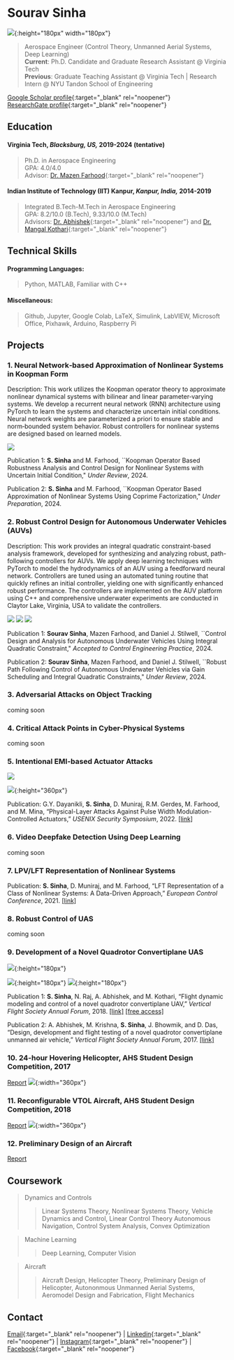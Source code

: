 # Sourav Sinha
![](dp2.jpg){:height="180px" width="180px"}
>
> Aerospace Engineer (Control Theory, Unmanned Aerial Systems, Deep Learning)  \
> **Current**: Ph.D. Candidate and Graduate Research Assistant @ Virginia Tech  \
> **Previous**: Graduate Teaching Assistant @ Virginia Tech | Research Intern @ NYU Tandon School of Engineering


[Google Scholar profile](https://scholar.google.co.in/citations?user=lNqewX0AAAAJ&hl=en&inst=13410158990364976897){:target="_blank" rel="noopener"}  
[ResearchGate profile](https://www.researchgate.net/profile/Sourav-Sinha-8){:target="_blank" rel="noopener"}

## Education
#### Virginia Tech, *Blacksburg, US,* 2019-2024 (tentative)
>
> Ph.D. in Aerospace Engineering \
> GPA: 4.0/4.0 \
> Advisor: [Dr. Mazen Farhood](http://www.dept.aoe.vt.edu/~farhood/Main.html){:target="_blank" rel="noopener"}

####  Indian Institute of Technology (IIT) Kanpur, *Kanpur, India,* 2014-2019
>
> Integrated B.Tech-M.Tech in Aerospace Engineering  \
> GPA: 8.2/10.0 (B.Tech), 9.33/10.0 (M.Tech) \
> Advisors: [Dr. Abhishek](https://home.iitk.ac.in/~abhish/){:target="_blank" rel="noopener"} and [Dr. Mangal Kothari](https://home.iitk.ac.in/~mangal/){:target="_blank" rel="noopener"}


## Technical Skills
#### Programming Languages: 
> Python, MATLAB, Familiar with C++
#### Miscellaneous:
> Github, Jupyter, Google Colab, LaTeX, Simulink, LabVIEW, Microsoft Office, Pixhawk, Arduino, Raspberry Pi


## Projects

### 1. Neural Network‑based Approximation of Nonlinear Systems in Koopman Form

Description: This work utilizes the Koopman operator theory to approximate nonlinear dynamical systems with bilinear and linear parameter‑varying systems. We develop a recurrent neural network (RNN) architecture using PyTorch to learn the systems and characterize uncertain initial conditions. Neural network weights are parameterized a priori to ensure stable and norm‑bounded system behavior. Robust controllers for nonlinear systems are designed based on learned models.

![](BilinearRNN.PNG)

Publication 1: **S. Sinha** and M. Farhood, ``Koopman Operator Based Robustness Analysis and Control Design for Nonlinear Systems with Uncertain Initial Condition," *Under Review*, 2024.

Publication 2: **S. Sinha** and M. Farhood, ``Koopman Operator Based Approximation of Nonlinear Systems Using Coprime Factorization," *Under Preparation*, 2024.


### 2. Robust Control Design for Autonomous Underwater Vehicles (AUVs)

Description: This work provides an integral quadratic constraint-based analysis framework, developed for synthesizing and analyzing robust, path-following controllers for AUVs. We apply deep learning techniques with PyTorch to model the hydrodynamics of an AUV using a feedforward neural network. Controllers are tuned using an automated tuning routine that quickly refines an initial controller, yielding one with significantly enhanced robust performance. The controllers are implemented on the AUV platform using C++ and comprehensive underwater experiments are conducted in Claytor Lake, Virginia, USA to validate the controllers.

![](VT690_Pic.jpg)
![](AUVblockdiag.PNG)
![](AUV_fieldresult.PNG)


Publication 1: **Sourav Sinha**, Mazen Farhood, and Daniel J. Stilwell, ``Control Design and Analysis for Autonomous Underwater Vehicles Using Integral Quadratic Constraint," *Accepted to Control Engineering Practice*, 2024.

Publication 2: **Sourav Sinha**, Mazen Farhood, and Daniel J. Stilwell, ``Robust Path Following Control of Autonomous Underwater Vehicles via Gain Scheduling and Integral Quadratic Constraints," *Under Review*, 2024.

### 3. Adversarial Attacks on Object Tracking
coming soon

### 4. Critical Attack Points in Cyber-Physical Systems 
coming soon


### 5. Intentional EMI-based Actuator Attacks 
![](InFlightSystemv2.png)

![](IEMIattack.PNG){:height="360px"}

Publication: G.Y. Dayanikli, **S. Sinha**, D. Muniraj, R.M. Gerdes, M. Farhood, and M. Mina,  “Physical-Layer Attacks Against
Pulse Width Modulation-Controlled Actuators,” *USENIX Security Symposium*, 2022. [[link]](https://www.usenix.org/conference/usenixsecurity22/presentation/dayanikli)

### 6. Video Deepfake Detection Using Deep Learning 
coming soon

### 7. LPV/LFT Representation of Nonlinear Systems
Publication: **S. Sinha**, D. Muniraj, and M. Farhood, “LFT Representation of a Class of Nonlinear Systems: A Data-Driven 
Approach,” *European Control Conference*, 2021. [[link]](https://ieeexplore.ieee.org/abstract/document/9655026) 

### 8. Robust Control of UAS 
coming soon


### 9. Development of a Novel Quadrotor Convertiplane UAS
![](modes.png){:height="180px"}

![](Proto_1.png){:height="180px"}  ![](Proto_2.png){:height="180px"} 

Publication 1: **S. Sinha**, N. Raj, A. Abhishek, and M. Kothari, “Flight dynamic modeling and control of a novel quadrotor convertiplane
UAV,” *Vertical Flight Society Annual Forum*, 2018. [[link]](https://vtol.org/store/product/flight-dynamic-modeling-and-control-of-a-novel-quadrotor-convertiplane-unmanned-aerial-vehicle-12923.cfm) [[free access]](https://drive.google.com/file/d/1fmOD_L53s9XE-H2bPnjCyeU2oyTmXIJg/view)

Publication 2: A. Abhishek, M. Krishna, **S. Sinha**, J. Bhowmik, and D.  Das, “Design, development and flight testing of a novel 
quadrotor convertiplane unmanned air vehicle,” *Vertical Flight Society Annual Forum*, 2017. [[link]](https://www.researchgate.net/profile/Abhishek-Abhishek/publication/317380270_Design_Development_and_Flight_Testing_of_a_Novel_Quadrotor_Convertiplane_Unmanned_Air_Vehicle/links/5937c39faca272ede1cf7d1f/Design-Development-and-Flight-Testing-of-a-Novel-Quadrotor-Convertiplane-Unmanned-Air-Vehicle.pdf)

### 10. 24-hour Hovering Helicopter, AHS Student Design Competition, 2017
[Report](https://www.researchgate.net/publication/321319875_Conceptual_Design_of_a_24_Hour_Hovering_Helicopter)
![](heimdall.png){:width="360px"}

### 11. Reconfigurable VTOL Aircraft, AHS Student Design Competition, 2018
[Report](https://drive.google.com/file/d/1re7lg5xXxY8fxJJ30L2hojX8llk2CRYZ/view)
![](AHS18.png){:width="360px"}

### 12. Preliminary Design of an Aircraft
[Report](https://www.researchgate.net/publication/321107730_Designing_of_an_aircraft_based_on_preliminary_mission_requirement)





## Coursework
>
> Dynamics and Controls
> > Linear Systems Theory, Nonlinear Systems Theory, Vehicle Dynamics and Control, Linear Control Theory
> > Autonomous Navigation, Control System Analysis, Convex Optimization

> Machine Learning
> > Deep Learning, Computer Vision

> Aircraft
> > Aircraft Design, Helicopter Theory, Preliminary Design of Helicopter, Autononmous Unmanned Aerial Systems, Aeromodel Design and Fabrication, Flight Mechanics


## Contact
[Email](mailto:srvsinha@vt.edu){:target="_blank" rel="noopener"} | [Linkedin](https://www.linkedin.com/in/sourav-sinha-7a8380b8/){:target="_blank" rel="noopener"} | [Instagram](https://www.instagram.com/srvsinha186/){:target="_blank" rel="noopener"} | [Facebook](https://www.facebook.com/srvgr8/){:target="_blank" rel="noopener"}
